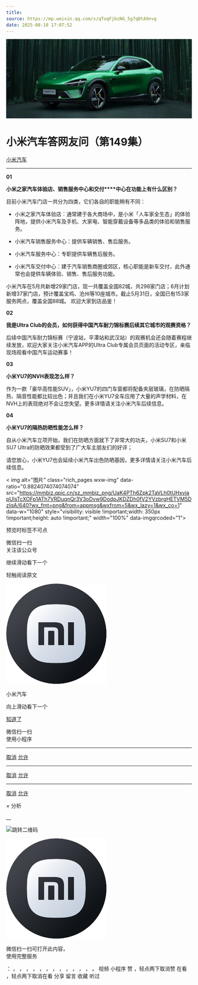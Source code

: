 ```yaml
---
title: 
source: https://mp.weixin.qq.com/s/qToqFjbzNG_5g7qDtA9nvg
date: 2025-08-10 17:07:52
---
```


![cover_image](images/img_a54a4fb2.jpg)


#  小米汽车答网友问（第149集）


[ 小米汽车 ](<javascript:void\(0\);>)

______

**01**

**小米之家****汽车体验店、销售服务中心和****交付****中心在功能上有什么区别？**

目前小米汽车门店一共分为四类，它们各自的职能稍有不同：

  * 小米之家汽车体验店：通常建于各大商场中，是小米「人车家全生态」的体验阵地，提供小米汽车及手机、大家电、智能穿戴设备等多品类的体验和销售服务。

  * 小米汽车销售服务中心：提供车辆销售、售后服务。

  * 小米汽车服务中心：专职提供车辆售后服务。

  * 小米汽车交付中心：建于汽车销售商圈或郊区，核心职能是新车交付，此外通常也会提供车辆体验、销售、售后服务功能。  

小米汽车在5月共新增29家门店，现一共覆盖全国82城，共298家门店；6月计划新增37家门店，预计覆盖宝鸡、沧州等10座城市。截止5月31日，全国已有153家服务网点，覆盖全国88城。 欢迎大家到店品鉴！

**02**

**我是Ultra Club的会员，如何获得中国汽车耐力锦标赛后续其它城市的观赛资格？**

后续中国汽车耐力锦标赛（宁波站，平潭站和武汉站）的观赛机会还会随着赛程继续发放，欢迎大家关注小米汽车APP的Ultra Club专属会员页面的活动专区，亲临现场观看中国汽车运动赛事！

**03**

**小米YU7的****NVH****表现怎么样？**

作为一款「豪华高性能SUV」，小米YU7的四门车窗都将配备夹层玻璃，在防晒隔热、隔音性能都比较出色；并且我们在小米YU7全车应用了大量的声学材料，在NVH上的表现绝对不会让您失望。更多详情请关注小米汽车后续信息。

**04**

**小米YU7的隔热防晒性能怎么样？**

自从小米汽车立项开始，我们在防晒方面就下了非常大的功夫，小米SU7和小米SU7 Ultra的防晒效果都受到了广大车主朋友们的好评；

请您放心，小米YU7也会延续小米汽车出色防晒基因，更多详情请关注小米汽车后续信息。

  

< img alt="图片" class="rich_pages wxw-img" data-ratio="0.8824074074074074" src="https://mmbiz.qpic.cn/sz_mmbiz_png/UaK4PTh6Zpk2TaVLh0tUHxviapUIsTcXOFp1ATh7VRDuqnQr3V3oDvw9DodpJKDZDh0fV2YVzbrgHETVM5DzIqA/640?wx_fmt=png&from=appmsg&wxfrom=5&wx_lazy=1&wx_co=1" data-w="1080" style="visibility: visible !important;width: 350px !important;height: auto !important;" width="100%" data-imgqrcoded="1">[](<>)

预览时标签不可点

微信扫一扫  
关注该公众号

继续滑动看下一个

轻触阅读原文

![img_97d833da.jpg](images/img_97d833da.jpg)

小米汽车 

向上滑动看下一个

[知道了](<javascript:;>)

微信扫一扫  
使用小程序

****

[取消](<javascript:void\(0\);>) [允许](<javascript:void\(0\);>)

****

[取消](<javascript:void\(0\);>) [允许](<javascript:void\(0\);>)

****

[取消](<javascript:void\(0\);>) [允许](<javascript:void\(0\);>)

× 分析

__

![跳转二维码]()

![作者头像](images/img_97d833da.jpg)

微信扫一扫可打开此内容，  
使用完整服务

： ， ， ， ， ， ， ， ， ， ， ， ， 。 视频 小程序 赞 ，轻点两下取消赞 在看 ，轻点两下取消在看 分享 留言 收藏 听过